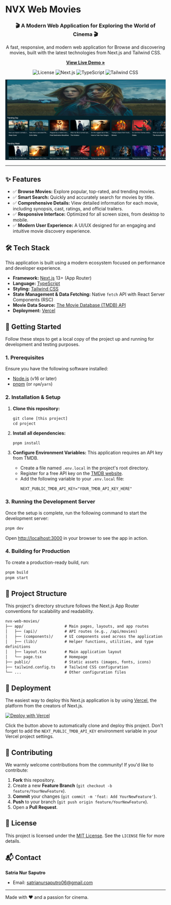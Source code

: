 # NVX Web Movies

<h3 align="center">🎬 A Modern Web Application for Exploring the World of Cinema 🎬</h3>

<p align="center">
  A fast, responsive, and modern web application for Browse and discovering movies, built with the latest technologies from Next.js and Tailwind CSS.
</p>

<p align="center">
  <a href="https://web-movie-consumption-api.vercel.app/"><strong>View Live Demo »</strong></a>
</p>

<p align="center">
  <img src="https://img.shields.io/badge/license-MIT-blue.svg" alt="License">
  <img src="https://img.shields.io/badge/Next.js-13%2B-black?logo=next.js" alt="Next.js">
  <img src="https://img.shields.io/badge/TypeScript-5.x-blue?logo=typescript" alt="TypeScript">
  <img src="https://img.shields.io/badge/Tailwind_CSS-3.x-38B2AC?logo=tailwind-css" alt="Tailwind CSS">
</p>

<p align="center">
  <img src="./img.png" alt="NVX Web Movies Showcase">
</p>

---

## ✨ Features

-   ✅ **Browse Movies:** Explore popular, top-rated, and trending movies.
-   ✅ **Smart Search:** Quickly and accurately search for movies by title.
-   ✅ **Comprehensive Details:** View detailed information for each movie, including synopsis, cast, ratings, and official trailers.
-   ✅ **Responsive Interface:** Optimized for all screen sizes, from desktop to mobile.
-   ✅ **Modern User Experience:** A UI/UX designed for an engaging and intuitive movie discovery experience.

## 🛠️ Tech Stack

This application is built using a modern ecosystem focused on performance and developer experience.

-   **Framework:** [Next.js](https://nextjs.org/) 13+ (App Router)
-   **Language:** [TypeScript](https://www.typescriptlang.org/)
-   **Styling:** [Tailwind CSS](https://tailwindcss.com/)
-   **State Management & Data Fetching:** Native `fetch` API with React Server Components (RSC)
-   **Movie Data Source:** [The Movie Database (TMDB) API](https://www.themoviedb.org/documentation/api)
-   **Deployment:** [Vercel](https://vercel.com/)

## 🚀 Getting Started

Follow these steps to get a local copy of the project up and running for development and testing purposes.

### 1. Prerequisites

Ensure you have the following software installed:
-   [Node.js](https://nodejs.org/en/) (v16 or later)
-   [pnpm](https://pnpm.io/installation) (or `npm`/`yarn`)

### 2. Installation & Setup

1.  **Clone this repository:**
    ```
    git clone [this project]
    cd project
    ```

2.  **Install all dependencies:**
    ```bash
    pnpm install
    ```

3.  **Configure Environment Variables:**
    This application requires an API key from TMDB.

    -   Create a file named `.env.local` in the project's root directory.
    -   Register for a free API key on the [TMDB website](https://www.themoviedb.org/signup).
    -   Add the following variable to your `.env.local` file:
        ```env
        NEXT_PUBLIC_TMDB_API_KEY="YOUR_TMDB_API_KEY_HERE"
        ```

### 3. Running the Development Server

Once the setup is complete, run the following command to start the development server:

```bash
pnpm dev
```

Open [http://localhost:3000](http://localhost:3000) in your browser to see the app in action.

### 4. Building for Production

To create a production-ready build, run:

```bash
pnpm build
pnpm start
```

## 📂 Project Structure

This project's directory structure follows the Next.js App Router conventions for scalability and readability.

```
nvx-web-movies/
├── app/                  # Main pages, layouts, and app routes
│   ├── (api)/            # API routes (e.g., /api/movies)
│   ├── (components)/     # UI components used across the application
│   ├── (lib)/            # Helper functions, utilities, and type definitions
│   ├── layout.tsx        # Main application layout
│   └── page.tsx          # Homepage
├── public/               # Static assets (images, fonts, icons)
├── tailwind.config.ts    # Tailwind CSS configuration
└── ...                   # Other configuration files
```

## 🚢 Deployment

The easiest way to deploy this Next.js application is by using [Vercel](https://vercel.com/), the platform from the creators of Next.js.

[![Deploy with Vercel](https://vercel.com/button)](https://vercel.com/)

Click the button above to automatically clone and deploy this project. Don't forget to add the `NEXT_PUBLIC_TMDB_API_KEY` environment variable in your Vercel project settings.

## 🤝 Contributing

We warmly welcome contributions from the community! If you'd like to contribute:

1.  **Fork** this repository.
2.  Create a new **Feature Branch** (`git checkout -b feature/YourNewFeature`).
3.  **Commit** your changes (`git commit -m 'feat: Add YourNewFeature'`).
4.  **Push** to your branch (`git push origin feature/YourNewFeature`).
5.  Open a **Pull Request**.

## 📄 License

This project is licensed under the [MIT License](https://opensource.org/license/mit). See the `LICENSE` file for more details.

## 📬 Contact

**Satria Nur Saputro**

-   Email: [satrianursaputro06@gmail.com](mailto:satrianursaputro06@gmail.com)

---

Made with ❤️ and a passion for cinema.
